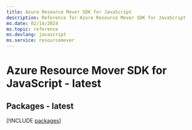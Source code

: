 ```yaml
---
title: Azure Resource Mover SDK for JavaScript
description: Reference for Azure Resource Mover SDK for JavaScript
ms.date: 02/14/2024
ms.topic: reference
ms.devlang: javascript
ms.service: resourcemover
---
```

# Azure Resource Mover SDK for JavaScript - latest
## Packages - latest
[!INCLUDE [packages](resource-mover-index.md)]